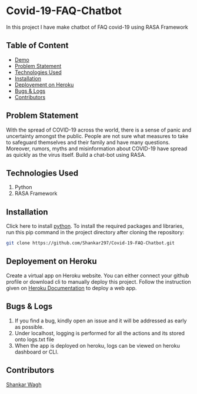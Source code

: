 # Covid-19-FAQ-Chatbot
In this project I have make chatbot of FAQ covid-19 using RASA Framework

## Table of Content
  * [Demo](#demo)
  * [Problem Statement](#problem-statement)
  * [Technologies Used](#technologies-used)
  * [Installation](#installation)
  * [Deployement on Heroku](#deployement-on-heroku)
  * [Bugs & Logs](#bugs--logs)
  * [Contributors](#contributors)

## Problem Statement
With the spread of COVID-19 across the world, there is a sense of panic and uncertainty amongst the public. 
People are not sure what measures to take to safeguard themselves and their family and have many questions. 
Moreover, rumors, myths and misinformation about COVID-19 have spread as quickly as the virus itself. Build a chat-bot using RASA.


## Technologies Used
 
   1. Python
   2. RASA Framework


## Installation
Click here to install [python](https://www.python.org/downloads/). To install the required packages and libraries, run this pip command in the project directory after cloning the repository:
```bash
git clone https://github.com/Shankar297/Covid-19-FAQ-Chatbot.git
```


## Deployement on Heroku
Create a virtual app on Heroku website. You can either connect your github profile or download cli to manually deploy this project.
Follow the instruction given on [Heroku Documentation](https://devcenter.heroku.com/articles/getting-started-with-python) to deploy a web app.

## Bugs & Logs

1. If you find a bug, kindly open an issue and it will be addressed as early as possible.
2. Under localhost, logging is performed for all the actions and its stored onto logs.txt file
3. When the app is deployed on heroku, logs can be viewed on  heroku dashboard or CLI.

## Contributors
  [Shankar Wagh](https://github.com/Shankar297)
